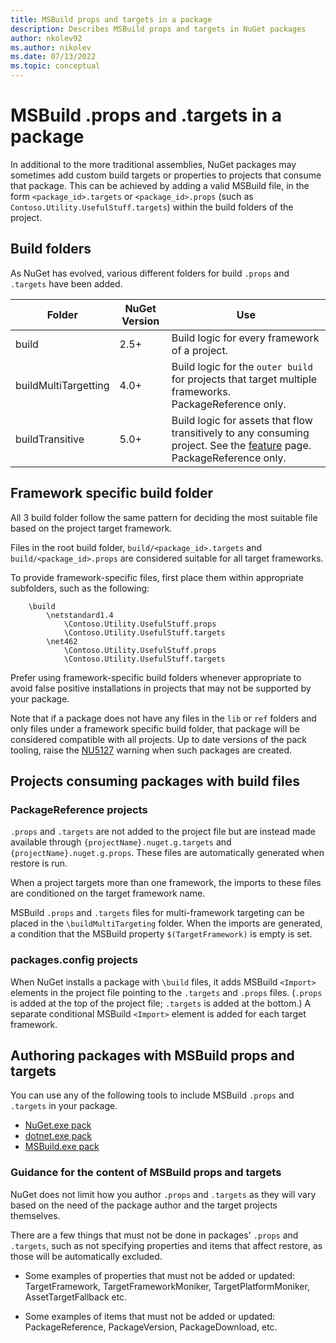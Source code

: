 ```yaml
---
title: MSBuild props and targets in a package
description: Describes MSBuild props and targets in NuGet packages
author: nkolev92
ms.author: nikolev
ms.date: 07/13/2022
ms.topic: conceptual
---
```


# MSBuild .props and .targets in a package

In additional to the more traditional assemblies, NuGet packages may sometimes add custom build targets or properties to projects that consume that package.
This can be achieved by adding a valid MSBuild file, in the form `<package_id>.targets` or `<package_id>.props` (such as `Contoso.Utility.UsefulStuff.targets`) within the build folders of the project.

## Build folders

As NuGet has evolved, various different folders for build `.props` and `.targets` have been added.

| Folder | NuGet Version | Use |
|--------|---------------|-----|
| build | 2.5+ | Build logic for every framework of a project. |
| buildMultiTargetting | 4.0+ | Build logic for the `outer build` for projects that target multiple frameworks. PackageReference only. |
| buildTransitive | 5.0+ | Build logic for assets that flow transitively to any consuming project. See the [feature](https://github.com/NuGet/Home/wiki/Allow-package--authors-to-define-build-assets-transitive-behavior) page. PackageReference only. |

## Framework specific build folder

All 3 build folder follow the same pattern for deciding the most suitable file based on the project target framework.

Files in the root build folder, `build/<package_id>.targets` and `build/<package_id>.props` are considered suitable for all target frameworks.

To provide framework-specific files, first place them within appropriate subfolders, such as the following:

```text
    \build
        \netstandard1.4
            \Contoso.Utility.UsefulStuff.props
            \Contoso.Utility.UsefulStuff.targets
        \net462
            \Contoso.Utility.UsefulStuff.props
            \Contoso.Utility.UsefulStuff.targets
```

Prefer using framework-specific build folders whenever appropriate to avoid false positive installations in projects that may not be supported by your package.

Note that if a package does not have any files in the `lib` or `ref` folders and only files under a framework specific build folder, that package will be considered compatible with all projects. Up to date versions of the pack tooling, raise the  [NU5127](..\reference\errors-and-warnings\NU5127.md) warning when such packages are created.

## Projects consuming packages with build files

### PackageReference projects

`.props` and `.targets` are not added to the project file but are instead made available through `{projectName}.nuget.g.targets` and `{projectName}.nuget.g.props`. These files are automatically generated when restore is run.

When a project targets more than one framework, the imports to these files are conditioned on the target framework name.

MSBuild `.props` and `.targets` files for multi-framework targeting can be placed in the `\buildMultiTargeting` folder.
When the imports are generated, a condition that the MSBuild property `$(TargetFramework)` is empty is set.

### packages.config projects

When NuGet installs a package with `\build` files, it adds MSBuild `<Import>` elements in the project file pointing to the `.targets` and `.props` files. (`.props` is added at the top of the project file; `.targets` is added at the bottom.) A separate conditional MSBuild `<Import>` element is added for each target framework.

## Authoring packages with MSBuild props and targets

You can use any of the following tools to include MSBuild `.props` and `.targets` in your package.

- [NuGet.exe pack](..\create-packages\Creating-a-Package.md#include-msbuild-props-and-targets-in-a-package)
- [dotnet.exe pack](..\create-packages\creating-a-package-dotnet-cli.md)
- [MSBuild.exe pack](..\create-packages\creating-a-package-msbuild.md)

### Guidance for the content of MSBuild props and targets

NuGet does not limit how you author `.props` and `.targets` as they will vary based on the need of the package author and the target projects themselves.

There are a few things that must not be done in packages' `.props` and `.targets`, such as not specifying properties and items that affect restore, as those will be automatically excluded.

- Some examples of properties that must not be added or updated: TargetFramework, TargetFrameworkMoniker, TargetPlatformMoniker, AssetTargetFallback etc.

- Some examples of items that must not be added or updated: PackageReference, PackageVersion, PackageDownload, etc.
